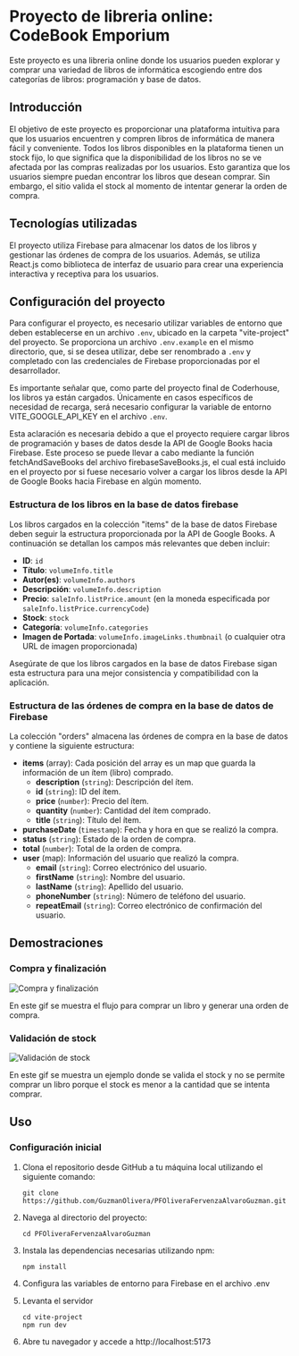 # Proyecto de libreria online: CodeBook Emporium

Este proyecto es una libreria online donde los usuarios pueden explorar y comprar una variedad de libros de informática escogiendo entre dos categorías de libros: programación y base de datos. 

## Introducción

El objetivo de este proyecto es proporcionar una plataforma intuitiva para que los usuarios encuentren y compren libros de informática de manera fácil y conveniente. Todos los libros disponibles en la plataforma tienen un stock fijo, lo que significa que la disponibilidad de los libros no se ve afectada por las compras realizadas por los usuarios. Esto garantiza que los usuarios siempre puedan encontrar los libros que desean comprar. Sin embargo, el sitio valida el stock al momento de intentar generar la orden de compra.

## Tecnologías utilizadas

El proyecto utiliza Firebase para almacenar los datos de los libros y gestionar las órdenes de compra de los usuarios. Además, se utiliza React.js como biblioteca de interfaz de usuario para crear una experiencia interactiva y receptiva para los usuarios.

## Configuración del proyecto

Para configurar el proyecto, es necesario utilizar variables de entorno que deben establecerse en un archivo `.env`, ubicado en la carpeta "vite-project" del proyecto. Se proporciona un archivo `.env.example` en el mismo directorio, que, si se desea utilizar, debe ser renombrado a `.env` y completado con las credenciales de Firebase proporcionadas por el desarrollador.

Es importante señalar que, como parte del proyecto final de Coderhouse, los libros ya están cargados. Únicamente en casos específicos de necesidad de recarga, será necesario configurar la variable de entorno VITE_GOOGLE_API_KEY en el archivo `.env`.

Esta aclaración es necesaria debido a que el proyecto requiere cargar libros de programación y bases de datos desde la API de Google Books hacia Firebase. Este proceso se puede llevar a cabo mediante la función fetchAndSaveBooks del archivo firebaseSaveBooks.js, el cual está incluido en el proyecto por si fuese necesario volver a cargar los libros desde la API de Google Books hacia Firebase en algún momento. 

### Estructura de los libros en la base de datos firebase

Los libros cargados en la colección "items" de la base de datos Firebase deben seguir la estructura proporcionada por la API de Google Books. A continuación se detallan los campos más relevantes que deben incluir:

- **ID**: `id`
- **Título**: `volumeInfo.title`
- **Autor(es)**: `volumeInfo.authors`
- **Descripción**: `volumeInfo.description`
- **Precio**: `saleInfo.listPrice.amount` (en la moneda especificada por `saleInfo.listPrice.currencyCode`)
- **Stock**: `stock`
- **Categoría**: `volumeInfo.categories`
- **Imagen de Portada**: `volumeInfo.imageLinks.thumbnail` (o cualquier otra URL de imagen proporcionada)

Asegúrate de que los libros cargados en la base de datos Firebase sigan esta estructura para una mejor consistencia y compatibilidad con la aplicación.

### Estructura de las órdenes de compra en la base de datos de Firebase

La colección "orders" almacena las órdenes de compra en la base de datos y contiene la siguiente estructura:

- **items** (array): Cada posición del array es un map que guarda la información de un ítem (libro) comprado.
  - **description** (`string`): Descripción del ítem.
  - **id** (`string`): ID del ítem.
  - **price** (`number`): Precio del ítem.
  - **quantity** (`number`): Cantidad del ítem comprado.
  - **title** (`string`): Título del ítem.
- **purchaseDate** (`timestamp`): Fecha y hora en que se realizó la compra.
- **status** (`string`): Estado de la orden de compra.
- **total** (`number`): Total de la orden de compra.
- **user** (map): Información del usuario que realizó la compra.
  - **email** (`string`): Correo electrónico del usuario.
  - **firstName** (`string`): Nombre del usuario.
  - **lastName** (`string`): Apellido del usuario.
  - **phoneNumber** (`string`): Número de teléfono del usuario.
  - **repeatEmail** (`string`): Correo electrónico de confirmación del usuario.

## Demostraciones

### Compra y finalización

![Compra y finalización](Codebook_PF1.gif)

En este gif se muestra el flujo para comprar un libro y generar una orden de compra.

### Validación de stock

![Validación de stock](Codebook_PF2.gif)

En este gif se muestra un ejemplo donde se valida el stock y no se permite comprar un libro porque el stock es menor a la cantidad que se intenta comprar.

## Uso

### Configuración inicial

1. Clona el repositorio desde GitHub a tu máquina local utilizando el siguiente comando:
    ```
    git clone https://github.com/GuzmanOlivera/PFOliveraFervenzaAlvaroGuzman.git
    ```

2. Navega al directorio del proyecto:
    ```
    cd PFOliveraFervenzaAlvaroGuzman
    ```

3. Instala las dependencias necesarias utilizando npm:
    ```
    npm install
    ```

4. Configura las variables de entorno para Firebase en el archivo .env

5. Levanta el servidor
    ```
    cd vite-project
    npm run dev
    ```

6. Abre tu navegador y accede a http://localhost:5173

